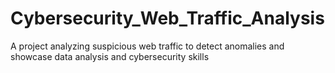 # Cybersecurity_Web_Traffic_Analysis
A project analyzing suspicious web traffic to detect anomalies and showcase data analysis and cybersecurity skills
